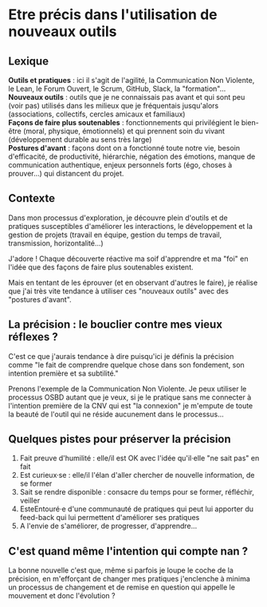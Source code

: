 # Etre précis dans l'utilisation de nouveaux outils

## Lexique
**Outils et pratiques** : ici il s'agit de l'agilité, la Communication Non Violente, le Lean, le Forum Ouvert, le Scrum, GitHub, Slack, la "formation"...  
**Nouveaux outils** : outils que je ne connaissais pas avant et qui sont peu (voir pas) utilisés dans les milieux que je fréquentais jusqu'alors (associations, collectifs, cercles amicaux et familiaux)  
**Façons de faire plus soutenables** : fonctionnements qui privilégient le bien-être (moral, physique, émotionnels) et qui prennent soin du vivant (développement durable au sens très large)  
**Postures d'avant** : façons dont on a fonctionné toute notre vie, besoin d'efficacité, de productivité, hiérarchie, négation des émotions, manque de communication authentique, enjeux personnels forts (égo, choses à prouver...) qui distancent du projet.

## Contexte
Dans mon processus d'exploration, je découvre plein d'outils et de pratiques susceptibles d'améliorer les interactions, le développement et la gestion de projets (travail en équipe, gestion du temps de travail, transmission, horizontalité...)

J'adore ! Chaque découverte réactive ma soif d'apprendre et ma "foi" en l'idée que des façons de faire plus soutenables existent.

Mais en tentant de les éprouver (et en observant d'autres le faire), je réalise que j'ai très vite tendance à utiliser ces "nouveaux outils" avec des "postures d'avant".

## La précision : le bouclier contre mes vieux réflexes ?

C'est ce que j'aurais tendance à dire puisqu'ici je définis la précision comme "le fait de comprendre quelque chose dans son fondement, son intention première et sa subtilité."

Prenons l'exemple de la Communication Non Violente. Je peux utiliser le processus OSBD autant que je veux, si  je le pratique sans me connecter à l'intention première de la CNV qui est "la connexion" je m'empute de toute la beauté de l'outil qui ne réside aucunement dans le processus...

## Quelques pistes pour préserver la précision

1. Fait preuve d'humilité : elle/il est OK avec l'idée qu'il·elle "ne sait pas" en fait
2. Est curieux·se : elle/il l'élan d'aller chercher de nouvelle information, de se former
3. Sait se rendre disponible : consacre du temps pour se former, réfléchir, veiller
4. EsteEntouré·e d'une communauté de pratiques qui peut lui apporter du feed-back qui lui permettent d'améliorer ses pratiques
5. A l'envie de s'améliorer, de progresser, d'apprendre...


## C'est quand même l'intention qui compte  nan ?

La bonne nouvelle c'est que, même si parfois je loupe le coche de la précision, en m'efforçant de changer mes pratiques j'enclenche à minima un processus de changement et de remise en question qui appelle le mouvement et donc l'évolution ?
